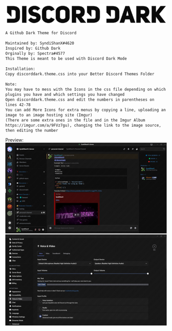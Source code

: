 ![Icon](https://github.com/SyndiShanX/Discord-Dark/blob/main/Images/Discord-Dark-Icon.png)

	A Github Dark Theme for Discord
	
	Maintained by: SyndiShanX#4620
	Inspired by: Github Dark
	Orginally by: Spectra#4577
	This Theme is meant to be used with Discord Dark Mode
	
	Installation:
	Copy discorddark.theme.css into your Better Discord Themes Folder
	
	Note:
	You may have to mess with the Icons in the css file depending on which plugins you have and which settings you have changed
	Open discorddark.theme.css and edit the numbers in parentheses on lines 42-78
	You can add More Icons for extra menus by copying a line, uploading an image to an image hosting site (Imgur)
	(There are some extra ones in the file and in the Imgur Album https://imgur.com/a/9FVz7gu), changing the link to the image source, then editing the number

Preview:
![Chat](https://github.com/SyndiShanX/Discord-Dark/blob/main/Images/Discord-Dark-Chat.png)
![Settings](https://github.com/SyndiShanX/Discord-Dark/blob/main/Images/Discord-Dark-Settings.png)
